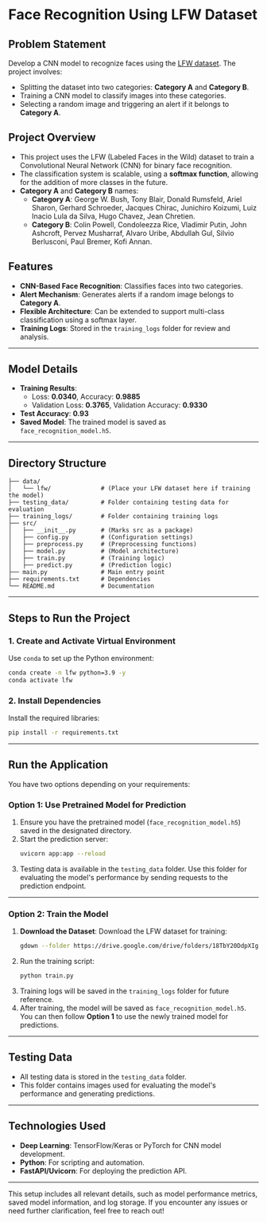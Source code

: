 # Face Recognition Using LFW Dataset

## Problem Statement
Develop a CNN model to recognize faces using the [LFW dataset](https://www.kaggle.com/datasets/atulanandjha/lfwpeople). The project involves:
- Splitting the dataset into two categories: **Category A** and **Category B**.
- Training a CNN model to classify images into these categories.
- Selecting a random image and triggering an alert if it belongs to **Category A**.

## Project Overview
- This project uses the LFW (Labeled Faces in the Wild) dataset to train a Convolutional Neural Network (CNN) for binary face recognition.
- The classification system is scalable, using a **softmax function**, allowing for the addition of more classes in the future.
- **Category A** and **Category B** names:
  - **Category A**: George W. Bush, Tony Blair, Donald Rumsfeld, Ariel Sharon, Gerhard Schroeder, Jacques Chirac, Junichiro Koizumi, Luiz Inacio Lula da Silva, Hugo Chavez, Jean Chretien.
  - **Category B**: Colin Powell, Condoleezza Rice, Vladimir Putin, John Ashcroft, Pervez Musharraf, Alvaro Uribe, Abdullah Gul, Silvio Berlusconi, Paul Bremer, Kofi Annan.

## Features
- **CNN-Based Face Recognition**: Classifies faces into two categories.
- **Alert Mechanism**: Generates alerts if a random image belongs to **Category A**.
- **Flexible Architecture**: Can be extended to support multi-class classification using a softmax layer.
- **Training Logs**: Stored in the `training_logs` folder for review and analysis.

---

## Model Details
- **Training Results**:
  - Loss: **0.0340**, Accuracy: **0.9885**
  - Validation Loss: **0.3765**, Validation Accuracy: **0.9330**
- **Test Accuracy**: **0.93**
- **Saved Model**: The trained model is saved as `face_recognition_model.h5`.

---

## Directory Structure
```plaintext
├── data/
│   └── lfw/              # (Place your LFW dataset here if training the model)
├── testing_data/         # Folder containing testing data for evaluation
├── training_logs/        # Folder containing training logs
├── src/
│   ├── __init__.py       # (Marks src as a package)
│   ├── config.py         # (Configuration settings)
│   ├── preprocess.py     # (Preprocessing functions)
│   ├── model.py          # (Model architecture)
│   ├── train.py          # (Training logic)
│   ├── predict.py        # (Prediction logic)
├── main.py               # Main entry point
├── requirements.txt      # Dependencies
└── README.md             # Documentation
```

---

## Steps to Run the Project

### 1. Create and Activate Virtual Environment
Use `conda` to set up the Python environment:
```bash
conda create -n lfw python=3.9 -y
conda activate lfw
```

### 2. Install Dependencies
Install the required libraries:
```bash
pip install -r requirements.txt
```

---

## **Run the Application**

You have two options depending on your requirements:

### Option 1: Use Pretrained Model for Prediction
1. Ensure you have the pretrained model (`face_recognition_model.h5`) saved in the designated directory.
2. Start the prediction server:
   ```bash
   uvicorn app:app --reload
   ```
3. Testing data is available in the `testing_data` folder. Use this folder for evaluating the model's performance by sending requests to the prediction endpoint.

---

### Option 2: Train the Model
1. **Download the Dataset**: Download the LFW dataset for training:
   ```bash
   gdown --folder https://drive.google.com/drive/folders/18TbY20DdpXIguR6tSEKA7HoAHiC1jvfw
   ```
2. Run the training script:
   ```bash
   python train.py
   ```
3. Training logs will be saved in the `training_logs` folder for future reference.
4. After training, the model will be saved as `face_recognition_model.h5`. You can then follow **Option 1** to use the newly trained model for predictions.

---

## Testing Data
- All testing data is stored in the `testing_data` folder.
- This folder contains images used for evaluating the model's performance and generating predictions.

---

## Technologies Used
- **Deep Learning**: TensorFlow/Keras or PyTorch for CNN model development.
- **Python**: For scripting and automation.
- **FastAPI/Uvicorn**: For deploying the prediction API.

---

This setup includes all relevant details, such as model performance metrics, saved model information, and log storage. If you encounter any issues or need further clarification, feel free to reach out!
